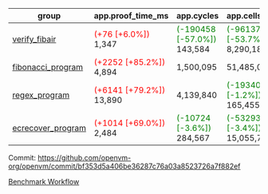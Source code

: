 | group | app.proof_time_ms | app.cycles | app.cells_used | leaf.proof_time_ms | leaf.cycles | leaf.cells_used |
| -- | -- | -- | -- | -- | -- | -- |
| [verify_fibair](https://github.com/openvm-org/openvm/blob/benchmark-results/benchmarks-pr/1463/verify_fibair-bf353d5a406be36287c76a03a8523726a7f882ef.md) |<span style='color: red'>(+76 [+6.0%])</span> 1,347 | <span style='color: green'>(-190458 [-57.0%])</span> 143,584 | <span style='color: green'>(-9613724 [-53.7%])</span> 8,290,183 |- | - | - |
| [fibonacci_program](https://github.com/openvm-org/openvm/blob/benchmark-results/benchmarks-pr/1463/fibonacci-bf353d5a406be36287c76a03a8523726a7f882ef.md) |<span style='color: red'>(+2252 [+85.2%])</span> 4,894 |  1,500,095 |  51,485,080 |- | - | - |
| [regex_program](https://github.com/openvm-org/openvm/blob/benchmark-results/benchmarks-pr/1463/regex-bf353d5a406be36287c76a03a8523726a7f882ef.md) |<span style='color: red'>(+6141 [+79.2%])</span> 13,890 |  4,139,840 | <span style='color: green'>(-1934077 [-1.2%])</span> 165,455,373 |- | - | - |
| [ecrecover_program](https://github.com/openvm-org/openvm/blob/benchmark-results/benchmarks-pr/1463/ecrecover-bf353d5a406be36287c76a03a8523726a7f882ef.md) |<span style='color: red'>(+1014 [+69.0%])</span> 2,484 | <span style='color: green'>(-10724 [-3.6%])</span> 284,567 | <span style='color: green'>(-532933 [-3.4%])</span> 15,055,723 |- | - | - |


Commit: https://github.com/openvm-org/openvm/commit/bf353d5a406be36287c76a03a8523726a7f882ef

[Benchmark Workflow](https://github.com/openvm-org/openvm/actions/runs/13903371565)
